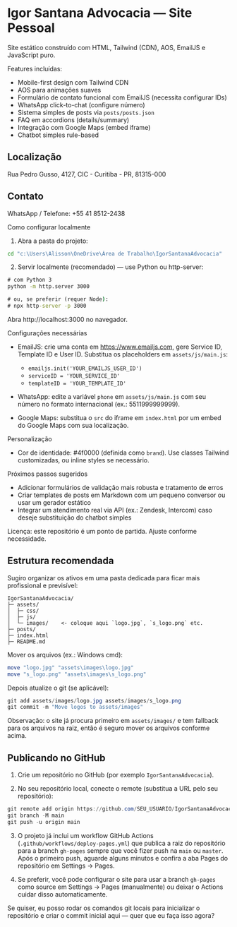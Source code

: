 # Igor Santana Advocacia — Site Pessoal

Site estático construído com HTML, Tailwind (CDN), AOS, EmailJS e JavaScript puro.

Features incluídas:
- Mobile-first design com Tailwind CDN
- AOS para animações suaves
- Formulário de contato funcional com EmailJS (necessita configurar IDs)
- WhatsApp click-to-chat (configure número)
- Sistema simples de posts via `posts/posts.json`
- FAQ em accordions (details/summary)
- Integração com Google Maps (embed iframe)
- Chatbot simples rule-based


Localização
----------

Rua Pedro Gusso, 4127, CIC - Curitiba - PR, 81315-000

Contato
-------

WhatsApp / Telefone: +55 41 8512-2438

Como configurar localmente
1. Abra a pasta do projeto:

```cmd
cd "c:\Users\Alisson\OneDrive\Área de Trabalho\IgorSantanaAdvocacia"
```

2. Servir localmente (recomendado) — use Python ou http-server:

```cmd
# com Python 3
python -m http.server 3000

# ou, se preferir (requer Node):
# npx http-server -p 3000
```

Abra http://localhost:3000 no navegador.

Configurações necessárias
- EmailJS: crie uma conta em https://www.emailjs.com, gere Service ID, Template ID e User ID. Substitua os placeholders em `assets/js/main.js`:
  - `emailjs.init('YOUR_EMAILJS_USER_ID')`
  - `serviceID = 'YOUR_SERVICE_ID'`
  - `templateID = 'YOUR_TEMPLATE_ID'`

- WhatsApp: edite a variável `phone` em `assets/js/main.js` com seu número no formato internacional (ex.: 5511999999999).

- Google Maps: substitua o `src` do iframe em `index.html` por um embed do Google Maps com sua localização.

Personalização
- Cor de identidade: #4f0000 (definida como `brand`). Use classes Tailwind customizadas, ou inline styles se necessário.

Próximos passos sugeridos
- Adicionar formulários de validação mais robusta e tratamento de erros
- Criar templates de posts em Markdown com um pequeno conversor ou usar um gerador estático
- Integrar um atendimento real via API (ex.: Zendesk, Intercom) caso deseje substituição do chatbot simples

Licença: este repositório é um ponto de partida. Ajuste conforme necessidade.

## Estrutura recomendada

Sugiro organizar os ativos em uma pasta dedicada para ficar mais profissional e previsível:

```text
IgorSantanaAdvocacia/
├─ assets/
│  ├─ css/
│  ├─ js/
│  └─ images/    <- coloque aqui `logo.jpg`, `s_logo.png` etc.
├─ posts/
├─ index.html
├─ README.md
```

Mover os arquivos (ex.: Windows cmd):

```powershell
move "logo.jpg" "assets\images\logo.jpg"
move "s_logo.png" "assets\images\s_logo.png"
```

Depois atualize o git (se aplicável):

```powershell
git add assets/images/logo.jpg assets/images/s_logo.png
git commit -m "Move logos to assets/images"
```

Observação: o site já procura primeiro em `assets/images/` e tem fallback para os arquivos na raiz, então é seguro mover os arquivos conforme acima.

## Publicando no GitHub

1. Crie um repositório no GitHub (por exemplo `IgorSantanaAdvocacia`).

2. No seu repositório local, conecte o remote (substitua a URL pelo seu repositório):

```powershell
git remote add origin https://github.com/SEU_USUARIO/IgorSantanaAdvocacia.git
git branch -M main
git push -u origin main
```

3. O projeto já inclui um workflow GitHub Actions (`.github/workflows/deploy-pages.yml`) que publica a raiz do repositório para a branch `gh-pages` sempre que você fizer push na `main` ou `master`. Após o primeiro push, aguarde alguns minutos e confira a aba Pages do repositório em Settings → Pages.

4. Se preferir, você pode configurar o site para usar a branch `gh-pages` como source em Settings → Pages (manualmente) ou deixar o Actions cuidar disso automaticamente.

Se quiser, eu posso rodar os comandos git locais para inicializar o repositório e criar o commit inicial aqui — quer que eu faça isso agora?
